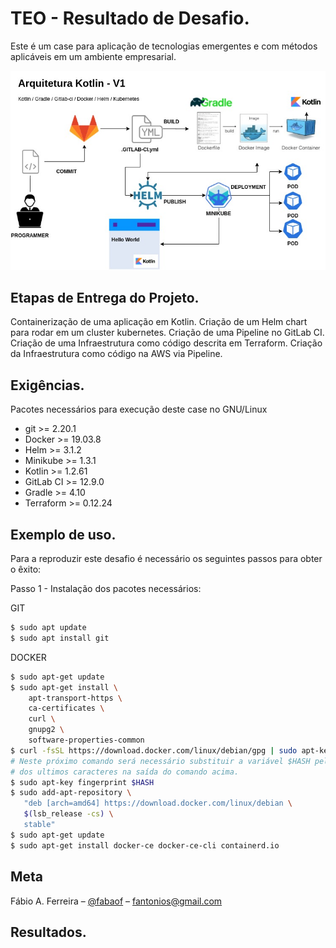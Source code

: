 # TEO - Resultado de Desafio.

Este é um case para aplicação de tecnologias emergentes e com métodos aplicáveis em um ambiente empresarial.

![Arquitetura Kotlin](docs/resources/arquitetura_kotlin.jpg "Arquitetura Kotlin")

## Etapas de Entrega do Projeto.

Containerização de uma aplicação em Kotlin.
Criação de um Helm chart para rodar em um cluster kubernetes.
Criação de uma Pipeline no GitLab CI.
Criação de uma Infraestrutura como código descrita em Terraform.
Criação da Infraestrutura como código na AWS via Pipeline.

## Exigências.

Pacotes necessários para execução deste case no GNU/Linux

* git >= 2.20.1
* Docker >= 19.03.8
* Helm >= 3.1.2
* Minikube >= 1.3.1
* Kotlin >= 1.2.61
* GitLab CI >= 12.9.0
* Gradle >= 4.10
* Terraform >= 0.12.24
 
## Exemplo de uso.

Para a reproduzir este desafio é necessário os seguintes passos para obter o êxito:

Passo 1 - Instalação dos pacotes necessários:

GIT

```sh
$ sudo apt update
$ sudo apt install git 
```
DOCKER

```sh
$ sudo apt-get update
$ sudo apt-get install \
    apt-transport-https \
    ca-certificates \
    curl \
    gnupg2 \
    software-properties-common
$ curl -fsSL https://download.docker.com/linux/debian/gpg | sudo apt-key add -
# Neste próximo comando será necessário substituir a variável $HASH pelo resultado 
# dos ultimos caracteres na saída do comando acima.
$ sudo apt-key fingerprint $HASH
$ sudo add-apt-repository \
   "deb [arch=amd64] https://download.docker.com/linux/debian \
   $(lsb_release -cs) \
   stable"
$ sudo apt-get update
$ sudo apt-get install docker-ce docker-ce-cli containerd.io
```

## Meta

Fábio A. Ferreira – [@fabaof](https://twitter.com/fabaof) – fantonios@gmail.com

## Resultados.



